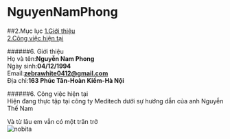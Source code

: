 # NguyenNamPhong
##2.Mục lục
<a href = "#intro"> 1.Giới thiệu </a><br/>
<a href = "#doing"> 2.Công việc hiện tại </a><br/>

######6.<a name="intro"> Giới thiệu </a><br/>
Họ và tên:**Nguyễn Nam Phong**<br/>
Ngày sinh:**04/12/1994**<br/>
Email:**zebrawhite0412@gmail.com**<br/>
Địa chỉ:**163 Phúc Tân-Hoàn Kiếm-Hà Nội**<br/>

######6.<a name="doing"> Công việc hiện tại </a><br/>
Hiện đang thực tập tại công ty Meditech dưới sự hướng dẫn của anh Nguyễn Thế Nam<br/>

Và từ lâu em vẫn có một trăn trở<br/>
![nobita](imgur.com/SbCv8rD)
